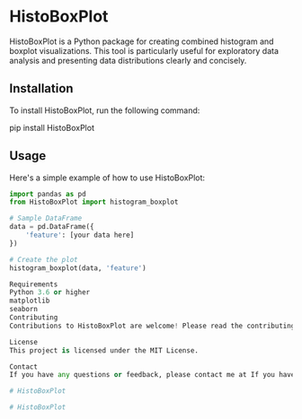 # HistoBoxPlot

HistoBoxPlot is a Python package for creating combined histogram and boxplot visualizations. This tool is particularly useful for exploratory data analysis and presenting data distributions clearly and concisely.

## Installation

To install HistoBoxPlot, run the following command:

pip install HistoBoxPlot


## Usage

Here's a simple example of how to use HistoBoxPlot:

```python
import pandas as pd
from HistoBoxPlot import histogram_boxplot

# Sample DataFrame
data = pd.DataFrame({
    'feature': [your data here]
})

# Create the plot
histogram_boxplot(data, 'feature')

Requirements
Python 3.6 or higher
matplotlib
seaborn
Contributing
Contributions to HistoBoxPlot are welcome! Please read the contributing guidelines.

License
This project is licensed under the MIT License.

Contact
If you have any questions or feedback, please contact me at If you have any questions or feedback, please contact me at atugharajohn@gmail.com.#   H i s t o B o x P l o t 
 
 #   H i s t o B o x P l o t 
 
 #   H i s t o B o x P l o t 
 
 
